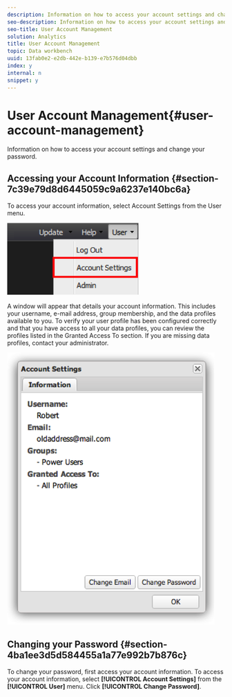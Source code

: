 ```yaml
---
description: Information on how to access your account settings and change your password.
seo-description: Information on how to access your account settings and change your password.
seo-title: User Account Management
solution: Analytics
title: User Account Management
topic: Data workbench
uuid: 13fab0e2-e2db-442e-b139-e7b576d04dbb
index: y
internal: n
snippet: y
---
```


# User Account Management{#user-account-management}

Information on how to access your account settings and change your password.

## Accessing your Account Information {#section-7c39e79d8d6445059c9a6237e140bc6a}

To access your account information, select Account Settings from the User menu.

![](assets/account_settings.png)

A window will appear that details your account information. This includes your username, e-mail address, group membership, and the data profiles available to you. To verify your user profile has been configured correctly and that you have access to all your data profiles, you can review the profiles listed in the Granted Access To section. If you are missing data profiles, contact your administrator.

![](assets/account_settings2.png)

## Changing your Password {#section-4ba1ee3d5d584455a1a77e992b7b876c}

To change your password, first access your account information. To access your account information, select **[!UICONTROL Account Settings]** from the **[!UICONTROL User]** menu. Click **[!UICONTROL Change Password]**. 
